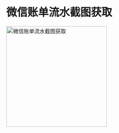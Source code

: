 # 微信账单流水截图获取

<img src="https://z3.ax1x.com/2021/09/29/453nHA.gif" title="" alt="微信账单流水截图获取" width="266">